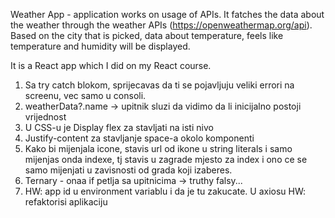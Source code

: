 Weather App - application works on usage of APIs. It fatches the data about the weather through the weather APIs (https://openweathermap.org/api). Based on the city that is picked, data about temperature, feels like temperature and humidity will be displayed.

It is a React app which I did on my React course.


1. Sa try catch blokom, sprijecavas da ti se pojavljuju veliki errori na screenu, vec samo u consoli.
2. weatherData?.name -> upitnik sluzi da vidimo da li inicijalno postoji vrijednost 
3. U CSS-u je Display flex za stavljati na isti nivo
4. Justify-content za stavljanje space-a okolo komponenti
5. Kako bi mijenjala icone, stavis url od ikone u string literals i samo mijenjas onda indexe, tj stavis u zagrade mjesto za index i ono ce se samo mijenjati u zavisnosti od grada koji izaberes.
6. Ternary - onaa if petlja sa upitnicima -> truthy falsy...
7. HW: app id u environment variablu i da je tu zakucate. U axiosu
HW: refaktorisi aplikaciju
